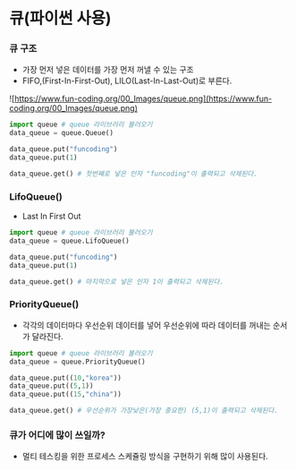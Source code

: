# 큐(파이썬 사용)

### 큐 구조

- 가장 먼저 넣은 데이터를 가장 먼저 꺼낼 수 있는 구조
- FIFO,(First-In-First-Out), LILO(Last-In-Last-Out)로 부른다.

![https://www.fun-coding.org/00_Images/queue.png](https://www.fun-coding.org/00_Images/queue.png)

```python
import queue # queue 라이브러리 불러오기
data_queue = queue.Queue()

data_queue.put("funcoding")
data_queue.put(1) 

data_queue.get() # 첫번째로 넣은 인자 "funcoding"이 출력되고 삭제된다.
```

### LifoQueue()

- Last In First Out

```python
import queue # queue 라이브러리 불러오기
data_queue = queue.LifoQueue()

data_queue.put("funcoding")
data_queue.put(1) 

data_queue.get() # 마지막으로 넣은 인자 1이 출력되고 삭제된다.
```

### PriorityQueue()

- 각각의 데이터마다 우선순위 데이터를 넣어 우선순위에 따라 데이터를 꺼내는 순서가 달라진다.

```python
import queue # queue 라이브러리 불러오기
data_queue = queue.PriorityQueue()

data_queue.put((10,"korea"))
data_queue.put((5,1))
data_queue.put((15,"china"))

data_queue.get() # 우선순위가 가장낮은(가장 중요한) (5,1)이 출력되고 삭제된다.
```

### 큐가 어디에 많이 쓰일까?

- 멀티 테스킹을 위한 프로세스 스케쥴링 방식을 구현하기 위해 많이 사용된다.
